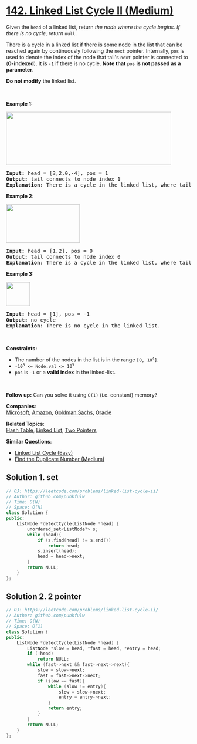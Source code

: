 # [142. Linked List Cycle II (Medium)](https://leetcode.com/problems/linked-list-cycle-ii/)

<p>Given the <code>head</code> of a linked list, return <em>the node where the cycle begins. If there is no cycle, return </em><code>null</code>.</p>

<p>There is a cycle in a linked list if there is some node in the list that can be reached again by continuously following the <code>next</code> pointer. Internally, <code>pos</code> is used to denote the index of the node that tail's <code>next</code> pointer is connected to (<strong>0-indexed</strong>). It is <code>-1</code> if there is no cycle. <strong>Note that</strong> <code>pos</code> <strong>is not passed as a parameter</strong>.</p>

<p><strong>Do not modify</strong> the linked list.</p>

<p>&nbsp;</p>
<p><strong>Example 1:</strong></p>
<img alt="" src="https://assets.leetcode.com/uploads/2018/12/07/circularlinkedlist.png" style="height: 145px; width: 450px;">
<pre><strong>Input:</strong> head = [3,2,0,-4], pos = 1
<strong>Output:</strong> tail connects to node index 1
<strong>Explanation:</strong> There is a cycle in the linked list, where tail connects to the second node.
</pre>

<p><strong>Example 2:</strong></p>
<img alt="" src="https://assets.leetcode.com/uploads/2018/12/07/circularlinkedlist_test2.png" style="height: 105px; width: 201px;">
<pre><strong>Input:</strong> head = [1,2], pos = 0
<strong>Output:</strong> tail connects to node index 0
<strong>Explanation:</strong> There is a cycle in the linked list, where tail connects to the first node.
</pre>

<p><strong>Example 3:</strong></p>
<img alt="" src="https://assets.leetcode.com/uploads/2018/12/07/circularlinkedlist_test3.png" style="height: 65px; width: 65px;">
<pre><strong>Input:</strong> head = [1], pos = -1
<strong>Output:</strong> no cycle
<strong>Explanation:</strong> There is no cycle in the linked list.
</pre>

<p>&nbsp;</p>
<p><strong>Constraints:</strong></p>

<ul>
	<li>The number of the nodes in the list is in the range <code>[0, 10<sup>4</sup>]</code>.</li>
	<li><code>-10<sup>5</sup> &lt;= Node.val &lt;= 10<sup>5</sup></code></li>
	<li><code>pos</code> is <code>-1</code> or a <strong>valid index</strong> in the linked-list.</li>
</ul>

<p>&nbsp;</p>
<p><strong>Follow up:</strong> Can you solve it using <code>O(1)</code> (i.e. constant) memory?</p>


**Companies**:  
[Microsoft](https://leetcode.com/company/microsoft), [Amazon](https://leetcode.com/company/amazon), [Goldman Sachs](https://leetcode.com/company/goldman-sachs), [Oracle](https://leetcode.com/company/oracle)

**Related Topics**:  
[Hash Table](https://leetcode.com/tag/hash-table/), [Linked List](https://leetcode.com/tag/linked-list/), [Two Pointers](https://leetcode.com/tag/two-pointers/)

**Similar Questions**:
* [Linked List Cycle (Easy)](https://leetcode.com/problems/linked-list-cycle/)
* [Find the Duplicate Number (Medium)](https://leetcode.com/problems/find-the-duplicate-number/)

## Solution 1. set

```cpp
// OJ: https://leetcode.com/problems/linked-list-cycle-ii/
// Author: github.com/punkfulw
// Time: O(N)
// Space: O(N)
class Solution {
public:
    ListNode *detectCycle(ListNode *head) {
        unordered_set<ListNode*> s;
        while (head){
            if (s.find(head) != s.end())
                return head;
            s.insert(head);
            head = head->next;
        }
        return NULL;
    }
};
```

## Solution 2. 2 pointer

```cpp
// OJ: https://leetcode.com/problems/linked-list-cycle-ii/
// Author: github.com/punkfulw
// Time: O(N)
// Space: O(1)
class Solution {
public:
    ListNode *detectCycle(ListNode *head) {
        ListNode *slow = head, *fast = head, *entry = head;
        if (!head)
            return NULL;
        while (fast->next && fast->next->next){
            slow = slow->next;
            fast = fast->next->next;
            if (slow == fast){
                while (slow != entry){
                    slow = slow->next;
                    entry = entry->next;
                }
                return entry;
            }
        }
        return NULL;
    }
};
```
